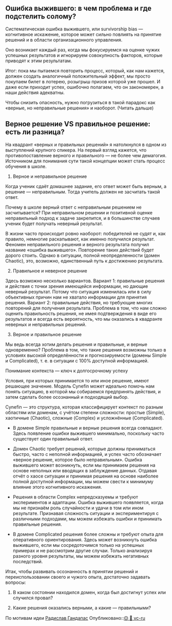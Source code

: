 ## Ошибка выжившего: в чем проблема и где подстелить солому?

Систематическая ошибка выжившего, или survivorship bias — когнитивное искажение, которое может сильно повлиять на принятие решений и в области организационного управления.

Оно возникает каждый раз, когда мы фокусируемся на оценке чужих успешных результатов и игнорируем совокупность факторов, которые приводят к этим результатам. 

Итог: пока мы пытаемся повторить процесс, который, как нам кажется, должен создать аналогичный положительный эффект, мы просто покупаем билет в лотерею, розыгрыш призов которой уже прошел. И даже если приходит успех, ошибочно полагаем, что он закономерен, а наши действия адекватны.

Чтобы снизить опасность, нужно погрузиться в такой парадокс как «верные, но неправильные решения» и наоборот. (Читать дальше)  

## Верное решение VS правильное решение: есть ли разница?

На квадрант «верных и правильных решений» я натолкнулся в одном из выступлений крупного спикера. На первый взгляд кажется, что противопоставление верного и правильного — не более чем демагогия. Источником для понимания сути такой концепции может стать процесс обучения в школе.

1. Верное и неправильное решение

Когда ученик сдаёт домашнее задание, его ответ может быть верным, а решение — неправильным. Тогда учитель должен не засчитать такой ответ.

Почему в школе верный ответ с неправильным решением не засчитывается? При неправильном решении и позитивной оценке неправильный подход к задаче закрепится, и в большинстве случаев ученик будет получать неверный результат.

В жизни часто происходит ровно наоборот: победителей не судят и, как правило, немногие раскапывают, как именно получился результат. Феномен неправильного решения и верного результата получил название «ошибка выжившего». Повторение таких действий будет дорого стоить. Однако в ситуации, полной неопределенности (домен Chaotic), это, возможно, единственный путь к достижению результата.

2. Правильное и неверное решение

Здесь возможно несколько вариантов.
Вариант 1: правильные решения и действия с точки зрения имеющейся информации, но дающие неверный результат. Потому что ситуация изменилась или в силу объективных причин нам не хватало информации для принятия решения.
Вариант 2: правильные действия, но требующие многих повторений для получения результата. Проблема в том, что нам сложно оценить правильность решения, не имея подтверждения в виде его результатов и всегда есть вероятность, что мы оказались в квадранте неверных и неправильных решений.

3. Верное и правильное решение

Мы ведь всегда хотим делать решения и правильные, и верные одновременно?
Проблема в том, что такие решения возможны только в условиях высокой определённости и прогнозируемости (домены Simple и Complicated), т. е. в ситуации с 100% доступной информацией.

Понимание контекста — ключ к долгосрочному успеху

Условия, при которых принимается то или иное решение, имеют решающее значение. Модель Cynefin может идеально помочь нам понять ситуацию, в которой мы собираемся предпринять действия, и затем сделать более осознанный и подходящий выбор.

Cynefin — это структура, которая классифицирует контекст по разным областям или доменам, с учётом степени сложности: простые (Simple), хаотичные (Chaotic), сложные (Complex) и усложнённые (Complicated).

* В домене Simple правильные и верные решения всегда совпадают. Здесь появление ошибки выжившего минимально, поскольку часто существует один правильный ответ.

* Домен Chaotic требует решений, которые должны приниматься быстро, часто с неполной информацией, и успех часто обозначает «верное решение, которое было неправильным». Ошибка выжившего может возникнуть, если мы принимаем решения на основе неполных или вводящих в заблуждение данных. Отдавая отчёт о хаосе ситуации и принимая решения на основе наиболее полной доступной информации, мы можем свести к минимуму влияние этого когнитивного искажения.

* Решения в области Complex непредсказуемы и требуют экспериментов и адаптации. Ошибка выжившего появляется, когда мы не признаём роль случайности и удачи в том или ином результате. Признавая сложность ситуации и экспериментируя с различными подходами, мы можем избежать ошибки и принимать правильные решения.

* В домене Complicated решения более сложны и требуют опыта для оперативного ориентирования. Здесь может возникнуть ошибка выжившего, если мы сосредоточимся только на успешных примерах и не рассмотрим другие случаи. Только анализируя разного уровня результаты, мы можем избежать негативных последствий.

Итак, чтобы развивать осознанность в принятии решений и переиспользовании своего и чужого опыта, достаточно задавать вопросы:

1. В каком состоянии находился домен, когда был достигнут успех или случился провал?

1. Какие решения оказались верными, а какие — правильными?

По мотивам идеи 
[Радислав Гандапас](/404)
Опубликовано::[🟡 📣 vc-ru](/404)

